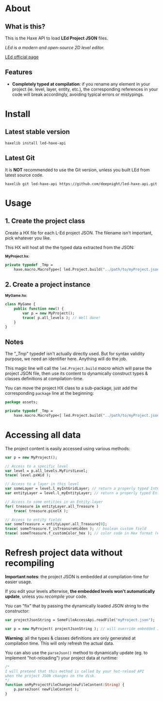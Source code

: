 # About

## What is this?

This is the Haxe API to load **LEd Project JSON** files.

*LEd is a modern and open-source 2D level editor.*

[LEd official page](https://deepnight.net/tools/led-2d-level-editor)


## Features

 - **Completely typed at compilation**: if you rename any element in your project (ie. level, layer, entity, etc.), the corresponding references in your code will break accordingly, avoiding typical errors or mistypings.

# Install

## Latest stable version

```
haxelib install led-haxe-api
```

## Latest Git

It is **NOT** recommended to use the Git version, unless you built LEd from latest source code.

```
haxelib git led-haxe-api https://github.com/deepnight/led-haxe-api.git
```

# Usage

## 1. Create the project class

Create a HX file for each L-Ed project JSON. The filename isn't important, pick whatever you like.

This HX will host all the the typed data extracted from the JSON:

<sub>**MyProject.hx:**</sub>

```haxe
private typedef _Tmp =
	haxe.macro.MacroType<[ led.Project.build("../path/to/myProject.json") ]>;
```

## 2. Create a project instance

<sub>**MyGame.hx:**</sub>
```haxe
class MyGame {
	public function new() {
		var p = new MyProject();
		trace( p.all_levels ); // Well done!
	}
}
```

## Notes

The "*_Tmp*" typedef isn't actually directly used. But for syntax validity purpose, we need an identifier here. Anything will do the job.

This magic line will call the `led.Project.build` *macro* which will parse the project JSON file, then use its content to dynamically construct types & classes definitions at compilation-time.

You can move the project HX class to a sub-package, just add the corresponding `package` line at the beginning:

```haxe
package assets;

private typedef _Tmp =
	haxe.macro.MacroType<[ led.Project.build("../path/to/myProject.json") ]>;
```


# Accessing all data

The project content is easily accessed using various methods:

```haxe
var p = new MyProject();

// Access to a specific level
var level = p.all_levels.MyFirstLevel;
trace( level.pxWid );

// Access to a layer in this level
var someLayer = level.l_myIntGridLayer; // return a properly typed IntGrid layer
var entityLayer = level.l_myEntityLayer; // return a properly typed Entity layer

// Access to some entities in an Entity-layer
for( treasure in entityLayer.all_Treasure )
	trace( treasure.pixelX );

// Access to entity fields
var someTreasure = entityLayer.all_Treasure[0];
trace( someTreasure.f_isTreasureHidden ); // boolean custom field
trace( someTreasure.f_customColor_hex ); // color code in Hex format (#rrggbb)
```

# Refresh project data without recompiling

**Important notes**: the project JSON is embedded at compilation-time for easier usage.

If you edit your levels afterwise, **the embedded levels won't automatically update**, unless you *recompile* your code.

You can "fix" that by passing the dynamically loaded JSON string to the constructor:

```haxe
var projectJsonString = SomeFileAccessApi.readFile("myProject.json");

var p = new MyProject( projectJsonString ); // will override embedded JSON
```

**Warning**: all the types & classes definitions are only generated at compilation time. This will only refresh the actual data.

You can also use the `parseJson()` method to dynamically update (eg. to implement "hot-reloading") your project data at runtime:

```haxe
/*
I will pretend that this method is called by your hot-reload API
when the project JSON changes on the disk.
*/
function onMyProjectFileChange(newFileContent:String) {
	p.parseJson( newFileContent );
}
```
